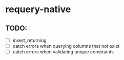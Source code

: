 # requery-native

## TODO:

- [ ] insert_returning
- [ ] catch errors when querying columns that not exist
- [ ] catch errors when validating unique constraints
